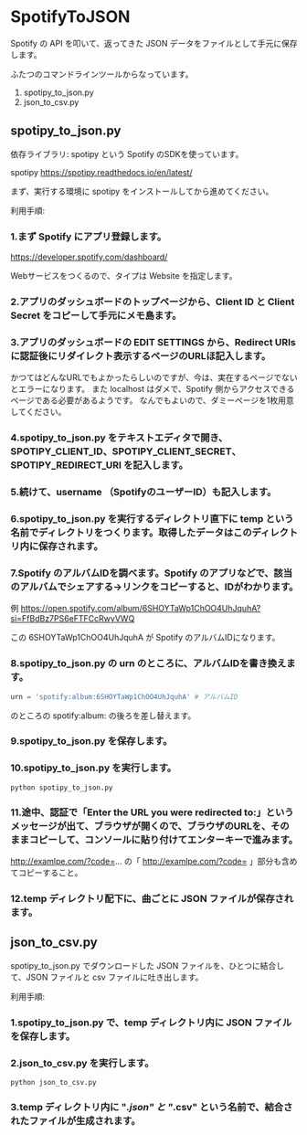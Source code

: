 # SpotifyToJSON

Spotify の API を叩いて、返ってきた JSON データをファイルとして手元に保存します。

ふたつのコマンドラインツールからなっています。

1. spotipy_to_json.py
2. json_to_csv.py


## spotipy_to_json.py

依存ライブラリ:
spotipy という Spotify のSDKを使っています。

spotipy
https://spotipy.readthedocs.io/en/latest/

まず、実行する環境に spotipy をインストールしてから進めてください。


利用手順:

### 1.まず Spotify にアプリ登録します。

https://developer.spotify.com/dashboard/

Webサービスをつくるので、タイプは Website を指定します。

### 2.アプリのダッシュボードのトップページから、Client ID と Client Secret をコピーして手元にメモ島ます。


### 3.アプリのダッシュボードの EDIT SETTINGS から、Redirect URIs に認証後にリダイレクト表示するページのURLほ記入します。

かつてはどんなURLでもよかったらしいのですが、今は、実在するページでないとエラーになります。
また localhost はダメで、Spotify 側からアクセスできるページである必要があるようです。
なんでもよいので、ダミーページを1枚用意してください。

### 4.spotipy_to_json.py をテキストエディタで開き、SPOTIPY_CLIENT_ID、SPOTIPY_CLIENT_SECRET、SPOTIPY_REDIRECT_URI を記入します。

### 5.続けて、username （SpotifyのユーザーID）も記入します。

### 6.spotipy_to_json.py を実行するディレクトリ直下に temp という名前でディレクトリをつくります。取得したデータはこのディレクトリ内に保存されます。

### 7.Spotify のアルバムIDを調べます。Spotify のアプリなどで、該当のアルバムでシェアする→リンクをコピーすると、IDがわかります。

例
https://open.spotify.com/album/6SHOYTaWp1ChOO4UhJquhA?si=FfBdBz7PS6eFTFCcRwyVWQ

この 6SHOYTaWp1ChOO4UhJquhA が Spotify のアルバムIDになります。

### 8.spotipy_to_json.py の urn のところに、アルバムIDを書き換えます。

```python
urn = 'spotify:album:6SHOYTaWp1ChOO4UhJquhA' # アルバムID
```

のところの spotify:album: の後ろを差し替えます。

### 9.spotipy_to_json.py を保存します。

### 10.spotipy_to_json.py を実行します。

```
python spotipy_to_json.py
```

### 11.途中、認証で「Enter the URL you were redirected to:」というメッセージが出て、ブラウザが開くので、ブラウザのURLを、そのままコピーして、コンソールに貼り付けてエンターキーで進みます。

http://examlpe.com/?code=... の「 http://examlpe.com/?code= 」部分も含めてコピーすること。

### 12.temp ディレクトリ配下に、曲ごとに JSON ファイルが保存されます。


## json_to_csv.py

spotipy_to_json.py でダウンロードした JSON ファイルを、ひとつに結合して、JSON ファイルと csv ファイルに吐き出します。

利用手順:

### 1.spotipy_to_json.py で、temp ディレクトリ内に JSON ファイルを保存します。

### 2.json_to_csv.py を実行します。

```
python json_to_csv.py
```
### 3.temp ディレクトリ内に "_.json" と "_.csv" という名前で、結合されたファイルが生成されます。



